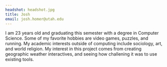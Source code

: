 ```yaml
---
headshot: headshot.jpg
title: Josh
email: josh.homer@utah.edu
---
```

I am 23 years old and graduating this semester with a degree in Computer Science. Some of my favorite hobbies are video games, puzzles, and running. My academic interests outside of computing include sociology, art, and world religion. My interest in this project comes from creating geographic weather interactives, and seeing how challening it was to use existing tools.
